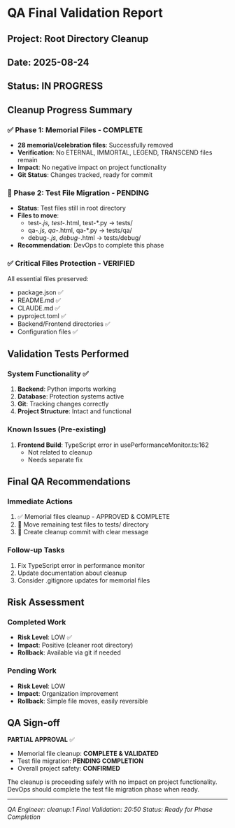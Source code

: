 # QA Final Validation Report

## Project: Root Directory Cleanup
## Date: 2025-08-24
## Status: IN PROGRESS

## Cleanup Progress Summary

### ✅ Phase 1: Memorial Files - COMPLETE
- **28 memorial/celebration files**: Successfully removed
- **Verification**: No ETERNAL, IMMORTAL, LEGEND, TRANSCEND files remain
- **Impact**: No negative impact on project functionality
- **Git Status**: Changes tracked, ready for commit

### 🔄 Phase 2: Test File Migration - PENDING
- **Status**: Test files still in root directory
- **Files to move**:
  - test-*.js, test-*.html, test-*.py → tests/
  - qa-*.js, qa-*.html, qa-*.py → tests/qa/
  - debug-*.js, debug-*.html → tests/debug/
- **Recommendation**: DevOps to complete this phase

### ✅ Critical Files Protection - VERIFIED
All essential files preserved:
- package.json ✅
- README.md ✅
- CLAUDE.md ✅
- pyproject.toml ✅
- Backend/Frontend directories ✅
- Configuration files ✅

## Validation Tests Performed

### System Functionality ✅
1. **Backend**: Python imports working
2. **Database**: Protection systems active
3. **Git**: Tracking changes correctly
4. **Project Structure**: Intact and functional

### Known Issues (Pre-existing)
1. **Frontend Build**: TypeScript error in usePerformanceMonitor.ts:162
   - Not related to cleanup
   - Needs separate fix

## Final QA Recommendations

### Immediate Actions
1. ✅ Memorial files cleanup - APPROVED & COMPLETE
2. 🔄 Move remaining test files to tests/ directory
3. 🔄 Create cleanup commit with clear message

### Follow-up Tasks
1. Fix TypeScript error in performance monitor
2. Update documentation about cleanup
3. Consider .gitignore updates for memorial files

## Risk Assessment

### Completed Work
- **Risk Level**: LOW ✅
- **Impact**: Positive (cleaner root directory)
- **Rollback**: Available via git if needed

### Pending Work
- **Risk Level**: LOW
- **Impact**: Organization improvement
- **Rollback**: Simple file moves, easily reversible

## QA Sign-off

**PARTIAL APPROVAL** ✅

- Memorial file cleanup: **COMPLETE & VALIDATED**
- Test file migration: **PENDING COMPLETION**
- Overall project safety: **CONFIRMED**

The cleanup is proceeding safely with no impact on project functionality. DevOps should complete the test file migration phase when ready.

---
*QA Engineer: cleanup:1*
*Final Validation: 20:50*
*Status: Ready for Phase Completion*
